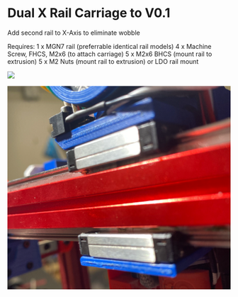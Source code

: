 # Dual X Rail Carriage to V0.1

Add second rail to X-Axis to eliminate wobble

Requires:
1 x MGN7 rail (preferrable identical rail models)
4 x Machine Screw, FHCS, M2x6 (to attach carriage)
5 x M2x6 BHCS (mount rail to extrusion)
5 x M2 Nuts (mount rail to extrusion) or LDO rail mount

![](https://github.com/camerony/VoronCustom/blob/b8fb328c05bf3ad445d04401273a9a28763d5614/V0.1_Dual_X_Rail_Carriage)

![](images/installed.png)

